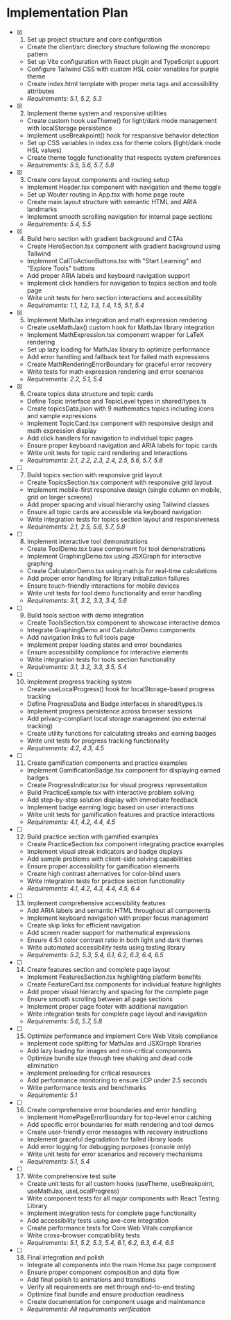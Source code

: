 # Implementation Plan

- [x] 1. Set up project structure and core configuration

  - Create the client/src directory structure following the monorepo pattern
  - Set up Vite configuration with React plugin and TypeScript support
  - Configure Tailwind CSS with custom HSL color variables for purple theme
  - Create index.html template with proper meta tags and accessibility attributes
  - _Requirements: 5.1, 5.2, 5.3_

- [x] 2. Implement theme system and responsive utilities

  - Create custom hook useTheme() for light/dark mode management with localStorage persistence
  - Implement useBreakpoint() hook for responsive behavior detection
  - Set up CSS variables in index.css for theme colors (light/dark mode HSL values)
  - Create theme toggle functionality that respects system preferences
  - _Requirements: 5.5, 5.6, 5.7, 5.8_

- [x] 3. Create core layout components and routing setup

  - Implement Header.tsx component with navigation and theme toggle
  - Set up Wouter routing in App.tsx with home page route
  - Create main layout structure with semantic HTML and ARIA landmarks
  - Implement smooth scrolling navigation for internal page sections
  - _Requirements: 5.4, 5.5_

- [x] 4. Build hero section with gradient background and CTAs

  - Create HeroSection.tsx component with gradient background using Tailwind
  - Implement CallToActionButtons.tsx with "Start Learning" and "Explore Tools" buttons
  - Add proper ARIA labels and keyboard navigation support
  - Implement click handlers for navigation to topics section and tools page
  - Write unit tests for hero section interactions and accessibility
  - _Requirements: 1.1, 1.2, 1.3, 1.4, 1.5, 5.1, 5.4_

- [x] 5. Implement MathJax integration and math expression rendering

  - Create useMathJax() custom hook for MathJax library integration
  - Implement MathExpression.tsx component wrapper for LaTeX rendering
  - Set up lazy loading for MathJax library to optimize performance
  - Add error handling and fallback text for failed math expressions
  - Create MathRenderingErrorBoundary for graceful error recovery
  - Write tests for math expression rendering and error scenarios
  - _Requirements: 2.2, 5.1, 5.4_

- [x] 6. Create topics data structure and topic cards

  - Define Topic interface and TopicLevel types in shared/types.ts
  - Create topicsData.json with 9 mathematics topics including icons and sample expressions
  - Implement TopicCard.tsx component with responsive design and math expression display
  - Add click handlers for navigation to individual topic pages
  - Ensure proper keyboard navigation and ARIA labels for topic cards
  - Write unit tests for topic card rendering and interactions
  - _Requirements: 2.1, 2.2, 2.3, 2.4, 2.5, 5.6, 5.7, 5.8_

- [ ] 7. Build topics section with responsive grid layout

  - Create TopicsSection.tsx component with responsive grid layout
  - Implement mobile-first responsive design (single column on mobile, grid on larger screens)
  - Add proper spacing and visual hierarchy using Tailwind classes
  - Ensure all topic cards are accessible via keyboard navigation
  - Write integration tests for topics section layout and responsiveness
  - _Requirements: 2.1, 2.5, 5.6, 5.7, 5.8_

- [ ] 8. Implement interactive tool demonstrations

  - Create ToolDemo.tsx base component for tool demonstrations
  - Implement GraphingDemo.tsx using JSXGraph for interactive graphing
  - Create CalculatorDemo.tsx using math.js for real-time calculations
  - Add proper error handling for library initialization failures
  - Ensure touch-friendly interactions for mobile devices
  - Write unit tests for tool demo functionality and error handling
  - _Requirements: 3.1, 3.2, 3.3, 3.4, 5.6_

- [ ] 9. Build tools section with demo integration

  - Create ToolsSection.tsx component to showcase interactive demos
  - Integrate GraphingDemo and CalculatorDemo components
  - Add navigation links to full tools page
  - Implement proper loading states and error boundaries
  - Ensure accessibility compliance for interactive elements
  - Write integration tests for tools section functionality
  - _Requirements: 3.1, 3.2, 3.3, 3.5, 5.4_

- [ ] 10. Implement progress tracking system

  - Create useLocalProgress() hook for localStorage-based progress tracking
  - Define ProgressData and Badge interfaces in shared/types.ts
  - Implement progress persistence across browser sessions
  - Add privacy-compliant local storage management (no external tracking)
  - Create utility functions for calculating streaks and earning badges
  - Write unit tests for progress tracking functionality
  - _Requirements: 4.2, 4.3, 4.5_

- [ ] 11. Create gamification components and practice examples

  - Implement GamificationBadge.tsx component for displaying earned badges
  - Create ProgressIndicator.tsx for visual progress representation
  - Build PracticeExample.tsx with interactive problem solving
  - Add step-by-step solution display with immediate feedback
  - Implement badge earning logic based on user interactions
  - Write unit tests for gamification features and practice interactions
  - _Requirements: 4.1, 4.2, 4.4, 4.5_

- [ ] 12. Build practice section with gamified examples

  - Create PracticeSection.tsx component integrating practice examples
  - Implement visual streak indicators and badge displays
  - Add sample problems with client-side solving capabilities
  - Ensure proper accessibility for gamification elements
  - Create high contrast alternatives for color-blind users
  - Write integration tests for practice section functionality
  - _Requirements: 4.1, 4.2, 4.3, 4.4, 4.5, 6.4_

- [ ] 13. Implement comprehensive accessibility features

  - Add ARIA labels and semantic HTML throughout all components
  - Implement keyboard navigation with proper focus management
  - Create skip links for efficient navigation
  - Add screen reader support for mathematical expressions
  - Ensure 4.5:1 color contrast ratio in both light and dark themes
  - Write automated accessibility tests using testing library
  - _Requirements: 5.2, 5.3, 5.4, 6.1, 6.2, 6.3, 6.4, 6.5_

- [ ] 14. Create features section and complete page layout

  - Implement FeaturesSection.tsx highlighting platform benefits
  - Create FeatureCard.tsx components for individual feature highlights
  - Add proper visual hierarchy and spacing for the complete page
  - Ensure smooth scrolling between all page sections
  - Implement proper page footer with additional navigation
  - Write integration tests for complete page layout and navigation
  - _Requirements: 5.6, 5.7, 5.8_

- [ ] 15. Optimize performance and implement Core Web Vitals compliance

  - Implement code splitting for MathJax and JSXGraph libraries
  - Add lazy loading for images and non-critical components
  - Optimize bundle size through tree shaking and dead code elimination
  - Implement preloading for critical resources
  - Add performance monitoring to ensure LCP under 2.5 seconds
  - Write performance tests and benchmarks
  - _Requirements: 5.1_

- [ ] 16. Create comprehensive error boundaries and error handling

  - Implement HomePageErrorBoundary for top-level error catching
  - Add specific error boundaries for math rendering and tool demos
  - Create user-friendly error messages with recovery instructions
  - Implement graceful degradation for failed library loads
  - Add error logging for debugging purposes (console only)
  - Write unit tests for error scenarios and recovery mechanisms
  - _Requirements: 5.1, 5.4_

- [ ] 17. Write comprehensive test suite

  - Create unit tests for all custom hooks (useTheme, useBreakpoint, useMathJax, useLocalProgress)
  - Write component tests for all major components with React Testing Library
  - Implement integration tests for complete page functionality
  - Add accessibility tests using axe-core integration
  - Create performance tests for Core Web Vitals compliance
  - Write cross-browser compatibility tests
  - _Requirements: 5.1, 5.2, 5.3, 5.4, 6.1, 6.2, 6.3, 6.4, 6.5_

- [ ] 18. Final integration and polish
  - Integrate all components into the main Home.tsx page component
  - Ensure proper component composition and data flow
  - Add final polish to animations and transitions
  - Verify all requirements are met through end-to-end testing
  - Optimize final bundle and ensure production readiness
  - Create documentation for component usage and maintenance
  - _Requirements: All requirements verification_
